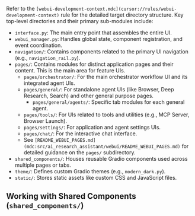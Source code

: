 Refer to the `[webui-development-context.mdc](cursor://rules/webui-development-context)` rule for the detailed target directory structure. Key top-level directories and their primary sub-modules include:

-   `interface.py`: The main entry point that assembles the entire UI.
-   `webui_manager.py`: Handles global state, component registration, and event coordination.
-   `navigation/`: Contains components related to the primary UI navigation (e.g., `navigation_rail.py`).
-   `pages/`: Contains modules for distinct application pages and their content. This is the main area for feature UIs.
    -   `pages/orchestrator/`: For the main orchestrator workflow UI and its integrated agent UIs.
    -   `pages/general/`: For standalone agent UIs (like Browser, Deep Research, Search) and other general purpose pages.
        -   `pages/general/agents/`: Specific tab modules for each general agent.
    -   `pages/tools/`: For UIs related to tools and utilities (e.g., MCP Server, Browser Launch).
    -   `pages/settings/`: For application and agent settings UIs.
    -   `pages/chat/`: For the interactive chat interface.
    -   See `[README_WEBUI_PAGES.md](mdc:src/ai_research_assistant/webui/README_WEBUI_PAGES.md)` for detailed guidance on the `pages/` subdirectory.
-   `shared_components/`: Houses reusable Gradio components used across multiple pages or tabs.
-   `theme/`: Defines custom Gradio themes (e.g., `modern_dark.py`).
-   `static/`: Stores static assets like custom CSS and JavaScript files.

## Working with Shared Components (`shared_components/`)